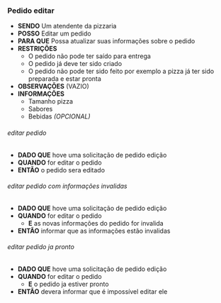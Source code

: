 ### Pedido editar

- **SENDO** Um atendente da pizzaria
- **POSSO** Editar um pedido
- **PARA QUE** Possa atualizar suas informações sobre o pedido
- **RESTRIÇÕES**
  - O pedido não pode ter saído para entrega
  - O pedido já deve ter sido criado
  - O pedido não pode ter sido feito por exemplo a pizza já ter sido preparada e estar pronta
- **OBSERVAÇÕES** (VAZIO)
- **INFORMAÇÕES** 
  - Tamanho pizza
  - Sabores
  - Bebidas *(OPCIONAL)*

###### *editar pedido*
  - **DADO QUE** hove uma solicitação de pedido edição
  - **QUANDO** for editar o pedido
  - **ENTÃO** o pedido sera editado

###### *editar pedido com informações invalidas*
  - **DADO QUE** hove uma solicitação de pedido edição
  - **QUANDO** for editar o pedido
    - **E** as novas informações do pedido for invalida
  - **ENTÃO** informar que as informações estão invalidas

###### *editar pedido ja pronto*
  - **DADO QUE** hove uma solicitação de pedido edição
  - **QUANDO** for editar o pedido
    - **E** o pedido ja estiver pronto
  - **ENTÃO** devera informar que é impossível editar ele

